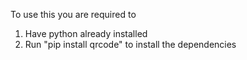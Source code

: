 To use this you are required to
1. Have python already installed
2. Run "pip install qrcode" to install the dependencies